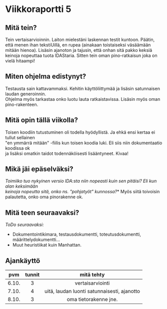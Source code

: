 # Viikkoraportti 5

## Mitä tein?
Tein vertaisarvioinnin. Laiton mielestäni laskennan testit kuntoon.
Päätin, että menen ihan tekstiUillä, en rupea (ainakaan toistaiseksi väsäämään mitään hienoa).
Lisäsin ajanoton ja tajusin, että onhan sitä pakko keksiä keinoja nopeuttaa tuota IDAStaria.
Sitten tein oman pino-ratkaisun joka on vielä hitaampi! 

## Miten ohjelma edistynyt?
Testausta sain kattavammaksi. Kehitin käyttöliittymää ja lisäsin satunnaisen laudan generoinnin.  
Ohjelma myös tarkastaa onko luotu lauta ratkaistavissa. Lisäsin myös oman pino-rakenteen.
 
## Mitä opin tällä viikolla?
Toisen koodiin tutustuminen oli todella hyödyllistä. Ja ehkä ensi kertaa ei tullut sellainen  
"en ymmärrä mitään" -fiilis kun toisen koodia luki. Eli siis niin dokumentaatio koodissa ok  
ja lisäksi omatkin taidot todennäköisesti lisääntyneet. Kivaa!

## Mikä jäi epäselväksi?
**Toimiiko tuo nykyinen versio IDA*:sta niin nopeasti kuin sen pitäisi? Eli kun alan keksimään  
keinoja nopeutta sitä, onko ns. "pohjatyöt" kunnossa?**
Myös siitä toivoisin palautetta, onko oma pinorakenne ok.

## Mitä teen seuraavaksi?

*ToDo seuraavaksi:*
* Dokumentointikimara, testausdokumentti, toteutusdokumentti, määrittelydokumentti...
* Muut heuristiikat kuin Manhattan.

## Ajankäyttö

| pvm | tunnit | mitä tehty |
|:----:|:----:|:-----:|
| 6.10. | 3 | vertaisarviointi |
| 7.10. | 4 | uitä, laudan luonti satunnaisesti, ajanotto |
| 8.10. | 3 | oma tietorakenne jne. |
